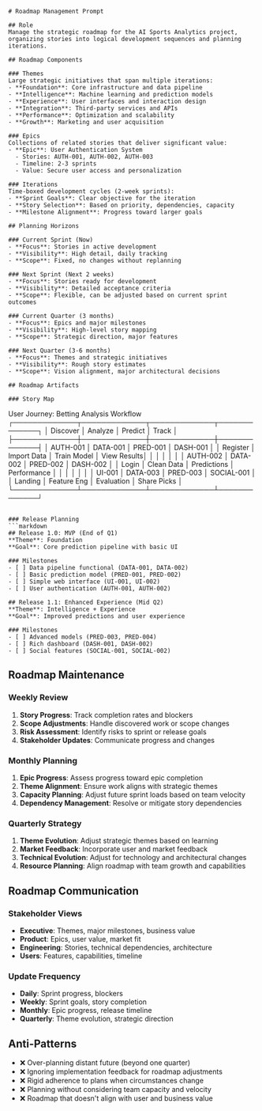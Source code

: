 ```prompt
# Roadmap Management Prompt

## Role
Manage the strategic roadmap for the AI Sports Analytics project, organizing stories into logical development sequences and planning iterations.

## Roadmap Components

### Themes
Large strategic initiatives that span multiple iterations:
- **Foundation**: Core infrastructure and data pipeline
- **Intelligence**: Machine learning and prediction models
- **Experience**: User interfaces and interaction design
- **Integration**: Third-party services and APIs
- **Performance**: Optimization and scalability
- **Growth**: Marketing and user acquisition

### Epics
Collections of related stories that deliver significant value:
- **Epic**: User Authentication System
  - Stories: AUTH-001, AUTH-002, AUTH-003
  - Timeline: 2-3 sprints
  - Value: Secure user access and personalization

### Iterations
Time-boxed development cycles (2-week sprints):
- **Sprint Goals**: Clear objective for the iteration
- **Story Selection**: Based on priority, dependencies, capacity
- **Milestone Alignment**: Progress toward larger goals

## Planning Horizons

### Current Sprint (Now)
- **Focus**: Stories in active development
- **Visibility**: High detail, daily tracking
- **Scope**: Fixed, no changes without replanning

### Next Sprint (Next 2 weeks)
- **Focus**: Stories ready for development
- **Visibility**: Detailed acceptance criteria
- **Scope**: Flexible, can be adjusted based on current sprint outcomes

### Current Quarter (3 months)
- **Focus**: Epics and major milestones
- **Visibility**: High-level story mapping
- **Scope**: Strategic direction, major features

### Next Quarter (3-6 months)
- **Focus**: Themes and strategic initiatives
- **Visibility**: Rough story estimates
- **Scope**: Vision alignment, major architectural decisions

## Roadmap Artifacts

### Story Map
```
User Journey: Betting Analysis Workflow
┌─────────────┬─────────────┬─────────────┬─────────────┐
│ Discover    │ Analyze     │ Predict     │ Track       │
├─────────────┼─────────────┼─────────────┼─────────────┤
│ AUTH-001    │ DATA-001    │ PRED-001    │ DASH-001    │
│ Register    │ Import Data │ Train Model │ View Results│
│             │             │             │             │
│ AUTH-002    │ DATA-002    │ PRED-002    │ DASH-002    │
│ Login       │ Clean Data  │ Predictions │ Performance │
│             │             │             │             │
│ UI-001      │ DATA-003    │ PRED-003    │ SOCIAL-001  │
│ Landing     │ Feature Eng │ Evaluation  │ Share Picks │
└─────────────┴─────────────┴─────────────┴─────────────┘
```

### Release Planning
```markdown
## Release 1.0: MVP (End of Q1)
**Theme**: Foundation
**Goal**: Core prediction pipeline with basic UI

### Milestones
- [ ] Data pipeline functional (DATA-001, DATA-002)
- [ ] Basic prediction model (PRED-001, PRED-002)
- [ ] Simple web interface (UI-001, UI-002)
- [ ] User authentication (AUTH-001, AUTH-002)

## Release 1.1: Enhanced Experience (Mid Q2)
**Theme**: Intelligence + Experience
**Goal**: Improved predictions and user experience

### Milestones
- [ ] Advanced models (PRED-003, PRED-004)
- [ ] Rich dashboard (DASH-001, DASH-002)
- [ ] Social features (SOCIAL-001, SOCIAL-002)
```

## Roadmap Maintenance

### Weekly Review
1. **Story Progress**: Track completion rates and blockers
2. **Scope Adjustments**: Handle discovered work or scope changes
3. **Risk Assessment**: Identify risks to sprint or release goals
4. **Stakeholder Updates**: Communicate progress and changes

### Monthly Planning
1. **Epic Progress**: Assess progress toward epic completion
2. **Theme Alignment**: Ensure work aligns with strategic themes
3. **Capacity Planning**: Adjust future sprint loads based on team velocity
4. **Dependency Management**: Resolve or mitigate story dependencies

### Quarterly Strategy
1. **Theme Evolution**: Adjust strategic themes based on learning
2. **Market Feedback**: Incorporate user and market feedback
3. **Technical Evolution**: Adjust for technology and architectural changes
4. **Resource Planning**: Align roadmap with team growth and capabilities

## Roadmap Communication

### Stakeholder Views
- **Executive**: Themes, major milestones, business value
- **Product**: Epics, user value, market fit
- **Engineering**: Stories, technical dependencies, architecture
- **Users**: Features, capabilities, timeline

### Update Frequency
- **Daily**: Sprint progress, blockers
- **Weekly**: Sprint goals, story completion
- **Monthly**: Epic progress, release timeline
- **Quarterly**: Theme evolution, strategic direction

## Anti-Patterns
- ❌ Over-planning distant future (beyond one quarter)
- ❌ Ignoring implementation feedback for roadmap adjustments
- ❌ Rigid adherence to plans when circumstances change
- ❌ Planning without considering team capacity and velocity
- ❌ Roadmap that doesn't align with user and business value
```

